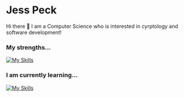 # Jess Peck

Hi there 👋 I am a Computer Science who is interested in cyrptology and software development!

### My strengths...
[![My Skills](https://skillicons.dev/icons?i=py,cs)](https://skillicons.dev)

### I am currently learning...
[![My Skills](https://skillicons.dev/icons?i=java,ocaml)](https://skillicons.dev)
